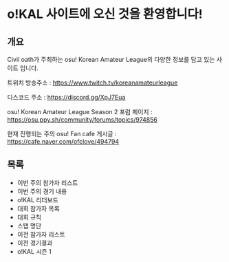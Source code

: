 # o!KAL 사이트에 오신 것을 환영합니다!

## 개요

Civil oath가 주최하는 osu! Korean Amateur League의 다양한 정보를 담고 있는 사이트 입니다.

트위치 방송주소 : https://www.twitch.tv/koreanamateurleague 

디스코드 주소 : https://discord.gg/XpJ7Eua 

osu! Korean Amateur League Season 2 포럼 페이지 : https://osu.ppy.sh/community/forums/topics/974856 

현재 진행되는 주의 osu! Fan cafe 게시글 : https://cafe.naver.com/ofclove/494794 

## 목록

* 이번 주의 참가자 리스트
* 이번 주의 경기 내용
* o!KAL 리더보드
* 대회 참가자 목록
* 대회 규칙
* 스탭 명단
* 이전 참가자 리스트
* 이전 경기결과
* o!KAL 시즌 1
